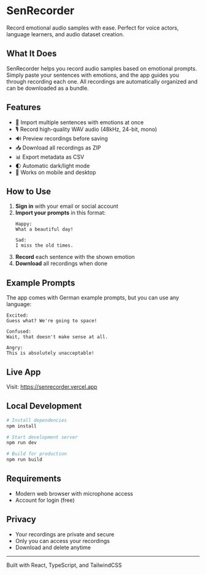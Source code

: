 # SenRecorder

Record emotional audio samples with ease. Perfect for voice actors, language learners, and audio dataset creation.

## What It Does

SenRecorder helps you record audio samples based on emotional prompts. Simply paste your sentences with emotions, and the app guides you through recording each one. All recordings are automatically organized and can be downloaded as a bundle.

## Features

- 📝 Import multiple sentences with emotions at once
- 🎙️ Record high-quality WAV audio (48kHz, 24-bit, mono)
- 🔊 Preview recordings before saving
- 📥 Download all recordings as ZIP
- 📊 Export metadata as CSV
- 🌓 Automatic dark/light mode
- 📱 Works on mobile and desktop

## How to Use

1. **Sign in** with your email or social account
2. **Import your prompts** in this format:
   ```
   Happy:
   What a beautiful day!
   
   Sad:
   I miss the old times.
   ```
3. **Record** each sentence with the shown emotion
4. **Download** all recordings when done

## Example Prompts

The app comes with German example prompts, but you can use any language:

```
Excited:
Guess what? We're going to space!

Confused:
Wait, that doesn't make sense at all.

Angry:
This is absolutely unacceptable!
```

## Live App

Visit: https://senrecorder.vercel.app

## Local Development

```bash
# Install dependencies
npm install

# Start development server
npm run dev

# Build for production
npm run build
```

## Requirements

- Modern web browser with microphone access
- Account for login (free)

## Privacy

- Your recordings are private and secure
- Only you can access your recordings
- Download and delete anytime

---

Built with React, TypeScript, and TailwindCSS